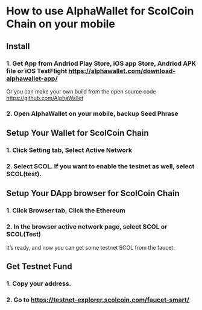 # How to use AlphaWallet for ScolCoin Chain on your mobile
## Install
### 1. Get App from Andriod Play Store, iOS app Store, Andriod APK file or iOS TestFlight https://alphawallet.com/download-alphawallet-app/
Or you can make your own build from the open source code https://github.com/AlphaWallet

### 2. Open AlphaWallet on your mobile, backup Seed Phrase

## Setup Your Wallet for ScolCoin Chain
### 1. Click Setting tab, Select Active Network

### 2. Select SCOL. If you want to enable the testnet as well, select SCOL(test).

## Setup Your DApp browser for ScolCoin Chain
### 1. Click Browser tab, Click the Ethereum 

### 2. In the browser active network page, select SCOL or SCOL(Test) 

It’s ready, and now you can get some testnet SCOL from the faucet.

## Get Testnet Fund
### 1. Copy your address.

### 2. Go to <https://testnet-explorer.scolcoin.com/faucet-smart/>
